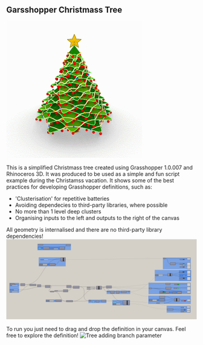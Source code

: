 Garsshopper Christmass Tree
---

![Turntable video of the Christmass tree](/assets/turntable.gif)

This is a simplified Christmass tree created using Grasshopper 1.0.007 and Rhinoceros 3D. It was produced to be used as a simple and fun script example during the Christamss vacation. It shows some of the best practices for developing Grasshopper definitions, such as:
- 'Clusterisation' for repetitive batteries
- Avoiding dependecies to third-party libraries, where possible
- No more than 1 level deep clusters
- Organising inputs to the left and outputs to the right of the canvas

All geometry is internalised and there are no third-party library dependencies! 
![Canavas view](/assets/canvas.png)

To run you just need to drag and drop the definition in your canvas. Feel free to explore the definition!
![Tree adding branch parameter](/assets/parameter.gif)
